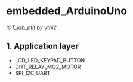 # embedded_ArduinoUno
*IOT_lab_ptit by vthi2*
## 1. Application layer
- LCD_LED_KEYPAD_BUTTON
- DHT_RELAY_MQ2_MOTOR
- SPI_I2C_UART

